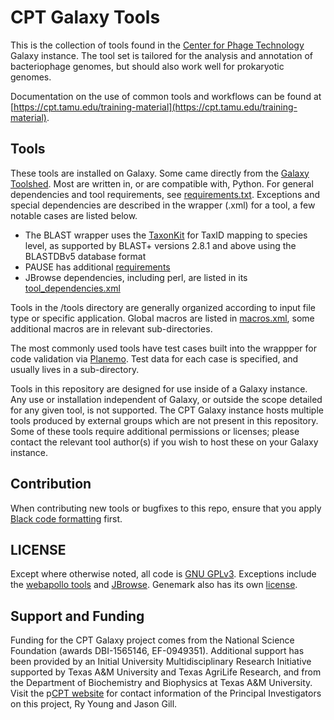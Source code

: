 # CPT Galaxy Tools

This is the collection of tools found in the [Center for Phage Technology](https://cpt.tamu.edu/) Galaxy instance. The tool set is tailored for the analysis and annotation of bacteriophage genomes, but should also work well for prokaryotic genomes. 

Documentation on the use of common tools and workflows can be found at [https://cpt.tamu.edu/training-material](https://cpt.tamu.edu/training-material).

## Tools

These tools are installed on Galaxy. Some came directly from the [Galaxy Toolshed](). Most are written in, or are compatible with, Python. For general dependencies and tool requirements, see [requirements.txt](https://github.tamu.edu/CPT/Galaxy-Tools/blob/master/requirements.txt). Exceptions and special dependencies are described in the wrapper (.xml) for a tool, a few notable cases are listed below.

- The BLAST wrapper uses the [TaxonKit](https://github.com/shenwei356/taxonkit) for TaxID mapping to species level, as supported by BLAST+ versions 2.8.1 and above using the BLASTDBv5 database format
- PAUSE has additional [requirements](https://github.tamu.edu/CPT/Galaxy-Tools/blob/master/tools/pause/requirements.txt)
- JBrowse dependencies, including perl, are listed in its [tool_dependencies.xml](https://github.tamu.edu/CPT/Galaxy-Tools/blob/master/tools/jbrowse/tool_dependencies.xml)

Tools in the /tools directory are generally organized according to input file type or specific application. Global macros are listed in [macros.xml](https://github.tamu.edu/CPT/Galaxy-Tools/blob/master/tools/macros.xml), some additional macros are in relevant sub-directories.

The most commonly used tools have test cases built into the wrappper for code validation via [Planemo](https://github.com/galaxyproject/planemo). Test data for each case is specified, and usually lives in a sub-directory.

Tools in this repository are designed for use inside of a Galaxy instance. Any use or installation independent of Galaxy, or outside the scope detailed for any given tool, is not supported. The CPT Galaxy instance hosts multiple tools produced by external groups which are not present in this repository. Some of these tools require additional permissions or licenses; please contact the relevant tool author(s) if you wish to host these on your Galaxy instance.


## Contribution

When contributing new tools or bugfixes to this repo, ensure that you apply [Black code formatting](https://github.com/psf/black) first.


## LICENSE

Except where otherwise noted, all code is [GNU GPLv3](https://github.tamu.edu/CPT/Galaxy-Tools/blob/master/LICENSE).
Exceptions include the [webapollo tools](https://github.tamu.edu/CPT/Galaxy-Tools/blob/master/tools/webapollo/README.md) and [JBrowse](https://github.tamu.edu/CPT/Galaxy-Tools/tree/master/tools/jbrowse). Genemark also has its own [license](https://github.tamu.edu/CPT/Galaxy-Tools/blob/master/tools/genemark/LICENSE).

## Support and Funding

Funding for the CPT Galaxy project comes from the National Science Foundation (awards DBI-1565146, EF-0949351). Additional support has been provided by an Initial University Multidisciplinary Research Initiative supported by Texas A&M University and Texas AgriLife Research, and from the Department of Biochemistry and Biophysics at Texas A&M University. Visit the p[CPT website](https://cpt.tamu.edu/people/) for contact information of the Principal Investigators on this project, Ry Young and Jason Gill. 
